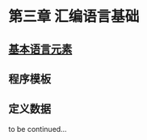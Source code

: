 # 第三章 汇编语言基础



## [基本语言元素](basic%20language%20elements.md#%E5%9F%BA%E6%9C%AC%E8%AF%AD%E8%A8%80%E5%85%83%E7%B4%A0)

## 程序模板

## 定义数据

to be continued…

